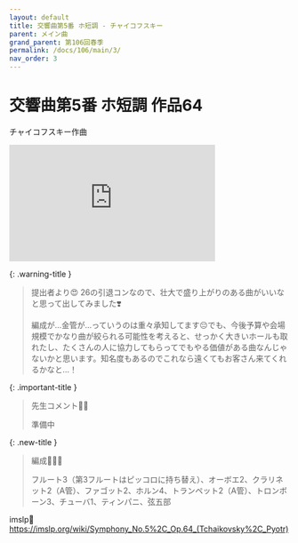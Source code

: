 ```yaml
---
layout: default
title: 交響曲第5番 ホ短調 - チャイコフスキー
parent: メイン曲
grand_parent: 第106回春季
permalink: /docs/106/main/3/
nav_order: 3
---
```


# 交響曲第5番 ホ短調 作品64

チャイコフスキー作曲

<iframe width="370" height="210" src="https://www.youtube.com/embed/vVc5I21dB7c?si=-S7qcNqYhwvKaSR4" title="YouTube video player" frameborder="0" allow="accelerometer; autoplay; clipboard-write; encrypted-media; gyroscope; picture-in-picture; web-share" referrerpolicy="strict-origin-when-cross-origin" allowfullscreen></iframe>


{: .warning-title }
> 提出者より😍
> 26の引退コンなので、壮大で盛り上がりのある曲がいいなと思って出してみました❣️
>
> 編成が…金管が…っていうのは重々承知してます😔でも、今後予算や会場規模でかなり曲が絞られる可能性を考えると、せっかく大きいホールも取れたし、たくさんの人に協力してもらってでもやる価値がある曲なんじゃないかと思います。知名度もあるのでこれなら遠くてもお客さん来てくれるかなと…！

{: .important-title }
> 先生コメント🤵‍♂️
>
> 準備中

{: .new-title }
> 編成🎻🎺🥁
>
> フルート3（第3フルートはピッコロに持ち替え）、オーボエ2、クラリネット2（A管）、ファゴット2、ホルン4、トランペット2（A管）、トロンボーン3、チューバ1、ティンパニ、弦五部

imslp🎼
<a href="https://imslp.org/wiki/Symphony_No.5%2C_Op.64_(Tchaikovsky%2C_Pyotr)">https://imslp.org/wiki/Symphony_No.5%2C_Op.64_(Tchaikovsky%2C_Pyotr)</a>
